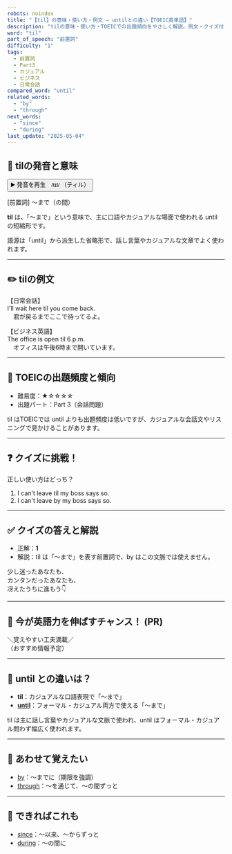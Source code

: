 ```yaml
---
robots: noindex
title: "【til】の意味・使い方・例文 ― untilとの違い【TOEIC英単語】"
description: "tilの意味・使い方・TOEICでの出題傾向をやさしく解説。例文・クイズ付きでuntilとの違いもわかりやすく学べます。"
word: "til"
part_of_speech: "前置詞"
difficulty: "1"
tags:
  - 前置詞
  - Part3
  - カジュアル
  - ビジネス
  - 日常会話
compared_word: "until"
related_words:
  - "by"
  - "through"
next_words:
  - "since"
  - "during"
last_update: "2025-05-04"
---
```


## 🔰 tilの発音と意味

<button class="play-audio" onclick="playTTS('til')">
  <span class="play-audio-main">
    ▶️ 発音を再生　/tɪl/
  </span>
  <span class="play-audio-sub">
    （ティル）
  </span>
</button>

[前置詞] ～まで（の間）

**til** は、「～まで」という意味で、主に口語やカジュアルな場面で使われる until の短縮形です。

語源は「until」から派生した省略形で、話し言葉やカジュアルな文章でよく使われます。

---

## ✏️ tilの例文

【日常会話】  
I'll wait here til you come back.  
　君が戻るまでここで待ってるよ。

【ビジネス英語】  
The office is open til 6 p.m.  
　オフィスは午後6時まで開いています。

---

## 🎯 TOEICの出題頻度と傾向

- 難易度：★☆☆☆☆
- 出題パート：Part 3（会話問題）

til はTOEICでは until よりも出題頻度は低いですが、カジュアルな会話文やリスニングで見かけることがあります。

---

## ❓ クイズに挑戦！

正しい使い方はどっち？

1. I can't leave til my boss says so.  
2. I can't leave by my boss says so.

---

## ✅ クイズの答えと解説

- 正解：**1**
- 解説：til は「～まで」を表す前置詞で、by はこの文脈では使えません。

少し迷ったあなたも、  
カンタンだったあなたも、  
冴えたうちに進もう👇️

---

## 🚀 今が英語力を伸ばすチャンス！ (PR)

<div class="info-center">
＼覚えやすい工夫満載／<br>  
（おすすめ情報予定）
</div>

---

## 🤔  until との違いは？

- **til**：カジュアルな口語表現で「～まで」
- **[until](/until)**：フォーマル・カジュアル両方で使える「～まで」

til は主に話し言葉やカジュアルな文脈で使われ、until はフォーマル・カジュアル問わず幅広く使われます。

---

## 🧩 あわせて覚えたい

- [by](/by)：～までに（期限を強調）
- [through](/through)：～を通じて、～の間ずっと

---

## 📖 できればこれも

- [since](/since)：～以来、～からずっと
- [during](/during)：～の間に

<!-- cvid: aid48_bid29 -->
